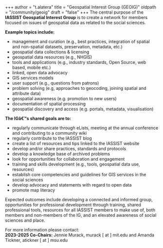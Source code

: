 +++
author = "t.alatera"
title = "Geospatial Interest Group (GEOIG)"
oldpath = "/community/geoig"
draft = "false"
+++
The central purpose of the **IASSIST Geospatial Interest Group** is to create a network for members focused on issues of geospatial data as related to the social sciences.

**Example topics include:**

- management and curation (e.g., best practices, integration of spatial and non-spatial datasets, preservation, metadata, etc.)
- geospatial data collections & licensing
- geospatial data resources (e.g., NHGIS)
- tools and applications (e.g., industry standards, Open Source, web based, mobile etc.)
- linked, open data advocacy
- GIS services models
- user support (e.g., questions from patrons)
- problem solving (e.g, approaches to geocoding, joining spatial and attribute data)
- geospatial awareness (e.g. promotion to new users)
- documentation of spatial processing
- geospatial discovery and access (e.g. portals, metadata, visualisation)

**The IGâ€™s shared goals are to:**

- regularly communicate through eLists, meeting at the annual conference and contributing to a community wiki
- regularly contribute to the IASSIST blog
- create a list of resources and tips linked to the IASSIST website
- develop and/or share practices, standards and protocols
- develop a knowledge base of archived problems
- look for opportunities for collaboration and engagement
- training and skills development (e.g., tools, geospatial data use, resources)
- establish core competencies and guidelines for GIS services in the social sciences
- develop advocacy and statements with regard to open data
- promote map literacy

Expected outcomes include developing a connected and informed group, opportunities for professional development through training, shared professional tools, resources for all IASSIST members to make use of, both members and non-members of the IG, and an elevated awareness of social sciences and place.

For more information please contact:<br />
**2023-2025 Co-Chairs:** Jennie Murack, murack [ at ] mit.edu and Amanda Tickner, atickner [ at ] msu.edu